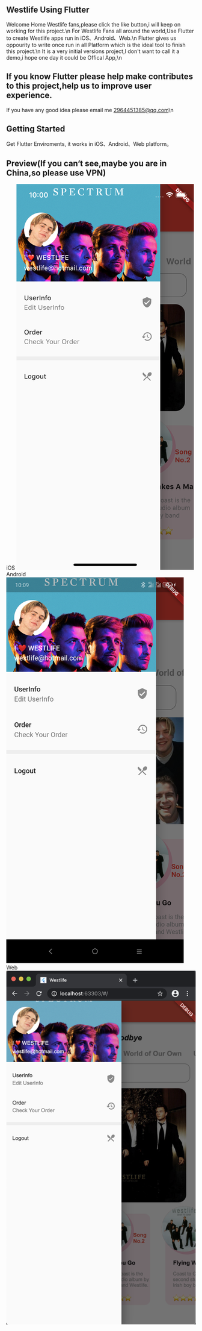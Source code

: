 ## Westlife Using Flutter
Welcome Home Westlife fans,please click the like button,i will keep on working for this project.\n
For Westlife Fans all around the world,Use Flutter to create Westlife apps run in iOS、Android、Web.\n
Flutter gives us oppourity to write once run in all Platform which is the ideal tool to finish this project.\n
It is a very initial versions project,I don't want to call it a demo,i hope one day it could be Offical App,\n
## If you know Flutter please help make contributes to this project,help us to improve user experience.
If you have any good idea please email me 2964451385@qq.com\n


## Getting Started
Get Flutter Enviroments, it works in iOS、Android、Web platform。

## Preview(If you can‘t see,maybe you are in China,so please use VPN)
iOS
 ![image](https://github.com/renjingkai/WestlifeUsingFlutter/blob/master/assets/githubImages/ios2.png?raw=true)
 Android
 ![image](https://github.com/renjingkai/WestlifeUsingFlutter/blob/master/assets/githubImages/android1.png?raw=true)
  Web
 ![image](https://github.com/renjingkai/WestlifeUsingFlutter/blob/master/assets/githubImages/web1.png?raw=true)

